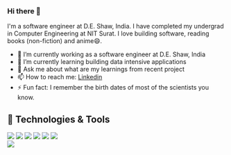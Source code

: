 ### Hi there 👋

<!--
**Simply-divine/Simply-divine** is a ✨ _special_ ✨ repository because its `README.md` (this file) appears on your GitHub profile.

Here are some ideas to get you started:

- 🔭 I’m currently working on ...
- 🌱 I’m currently learning ...
- 👯 I’m looking to collaborate on ...
- 🤔 I’m looking for help with ...
- 💬 Ask me about ...
- 📫 How to reach me: ...
- 😄 Pronouns: ...
- ⚡ Fun fact: ...
-->

I'm a software engineer at D.E. Shaw, India. I have completed my undergrad in Computer Engineering at NIT Surat. I love building software, reading books (non-fiction) and anime😄.
- 🔭 I’m currently working as a software engineer at D.E. Shaw, India
- 🌱 I’m currently learning building data intensive applications
- 💬 Ask me about what are my learnings from recent project 
- 📫 How to reach me: [Linkedin](https://www.linkedin.com/in/hardik1221/) 
- ⚡ Fun fact: I remember the birth dates of most of the scientists you know.

## 🔧 Technologies & Tools
![](https://img.shields.io/badge/Code-JavaScript-informational?style=flat&logo=javascript&logoColor=white&color=2bbc8a)
![](https://img.shields.io/badge/Code-Python-informational?style=flat&logo=python&logoColor=white&color=2bbc8a)
![](https://img.shields.io/badge/Code-C++-informational?style=flat&logo=c%2B%2B&logoColor=white&color=2bbc8a)
![](https://img.shields.io/badge/Code-MySQL-informational?style=flat&logo=mysql&logoColor=white&color=2bbc8a)
![](https://img.shields.io/badge/Backend-NodeJS-informational?style=flat&logo=node&logoColor=white&color=2bbc8a)
![](https://img.shields.io/badge/Backend-Django-informational?style=flat&logo=django&logoColor=white&color=2bbc8a)\
![](https://img.shields.io/badge/OS-Linux-informational?style=flat&logo=linux&logoColor=white&color=2bbc8a)
</p>

